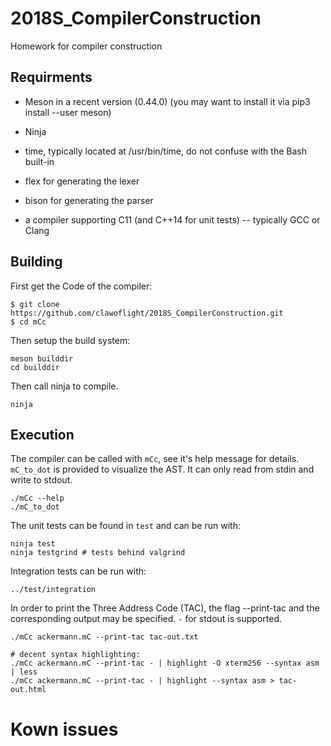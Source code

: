# 2018S_CompilerConstruction
Homework for compiler construction

## Requirments

* Meson in a recent version (0.44.0) (you may want to install it via pip3 install --user meson)

* Ninja

* time, typically located at /usr/bin/time, do not confuse with the Bash built-in

* flex for generating the lexer

* bison for generating the parser

* a compiler supporting C11 (and C++14 for unit tests) -- typically GCC or Clang

## Building
First get the Code of the compiler:

```
$ git clone https://github.com/clawoflight/2018S_CompilerConstruction.git
$ cd mCc
```
Then setup the build system:
```
meson builddir
cd builddir
```
Then call ninja to compile.
```
ninja 
```

## Execution
The compiler can be called with `mCc`, see it's help message for details.
`mC_to_dot` is provided to visualize the AST. It can only read from stdin and write to stdout.
```
./mCc --help
./mC_to_dot
```
The unit tests can be found in `test` and can be run with:
```
ninja test
ninja testgrind # tests behind valgrind
```
Integration tests can be run with:
```
../test/integration
```

In order to print the Three Address Code (TAC), the flag --print-tac and the corresponding output may be specified. `-` for stdout is supported.
```
./mCc ackermann.mC --print-tac tac-out.txt

# decent syntax highlighting:
./mCc ackermann.mC --print-tac - | highlight -O xterm256 --syntax asm | less
./mCc ackermann.mC --print-tac - | highlight --syntax asm > tac-out.html
```

# Kown issues
